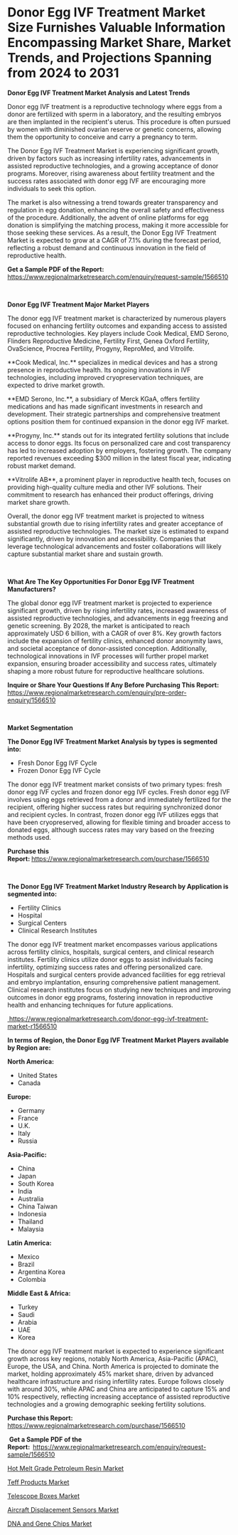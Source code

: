 <p><h1>Donor Egg IVF Treatment Market Size Furnishes Valuable Information Encompassing Market Share, Market Trends, and Projections Spanning from 2024 to 2031</h1></p><p><strong>Donor Egg IVF Treatment Market Analysis and Latest Trends</strong></p>
<p><p>Donor egg IVF treatment is a reproductive technology where eggs from a donor are fertilized with sperm in a laboratory, and the resulting embryos are then implanted in the recipient's uterus. This procedure is often pursued by women with diminished ovarian reserve or genetic concerns, allowing them the opportunity to conceive and carry a pregnancy to term.</p><p>The Donor Egg IVF Treatment Market is experiencing significant growth, driven by factors such as increasing infertility rates, advancements in assisted reproductive technologies, and a growing acceptance of donor programs. Moreover, rising awareness about fertility treatment and the success rates associated with donor egg IVF are encouraging more individuals to seek this option. </p><p>The market is also witnessing a trend towards greater transparency and regulation in egg donation, enhancing the overall safety and effectiveness of the procedure. Additionally, the advent of online platforms for egg donation is simplifying the matching process, making it more accessible for those seeking these services. As a result, the Donor Egg IVF Treatment Market is expected to grow at a CAGR of 7.1% during the forecast period, reflecting a robust demand and continuous innovation in the field of reproductive health.</p></p>
<p><strong>Get a Sample PDF of the Report:&nbsp;</strong> <a href="https://www.regionalmarketresearch.com/enquiry/request-sample/1566510">https://www.regionalmarketresearch.com/enquiry/request-sample/1566510</a></p>
<p>&nbsp;</p>
<p><strong>Donor Egg IVF Treatment Major Market Players</strong></p>
<p><p>The donor egg IVF treatment market is characterized by numerous players focused on enhancing fertility outcomes and expanding access to assisted reproductive technologies. Key players include Cook Medical, EMD Serono, Flinders Reproductive Medicine, Fertility First, Genea Oxford Fertility, OvaScience, Procrea Fertility, Progyny, ReproMed, and Vitrolife.</p><p>**Cook Medical, Inc.** specializes in medical devices and has a strong presence in reproductive health. Its ongoing innovations in IVF technologies, including improved cryopreservation techniques, are expected to drive market growth. </p><p>**EMD Serono, Inc.**, a subsidiary of Merck KGaA, offers fertility medications and has made significant investments in research and development. Their strategic partnerships and comprehensive treatment options position them for continued expansion in the donor egg IVF market.</p><p>**Progyny, Inc.** stands out for its integrated fertility solutions that include access to donor eggs. Its focus on personalized care and cost transparency has led to increased adoption by employers, fostering growth. The company reported revenues exceeding $300 million in the latest fiscal year, indicating robust market demand.</p><p>**Vitrolife AB**, a prominent player in reproductive health tech, focuses on providing high-quality culture media and other IVF solutions. Their commitment to research has enhanced their product offerings, driving market share growth.</p><p>Overall, the donor egg IVF treatment market is projected to witness substantial growth due to rising infertility rates and greater acceptance of assisted reproductive technologies. The market size is estimated to expand significantly, driven by innovation and accessibility. Companies that leverage technological advancements and foster collaborations will likely capture substantial market share and sustain growth.</p></p>
<p>&nbsp;</p>
<p><strong>What Are The Key Opportunities For Donor Egg IVF Treatment Manufacturers?</strong></p>
<p><p>The global donor egg IVF treatment market is projected to experience significant growth, driven by rising infertility rates, increased awareness of assisted reproductive technologies, and advancements in egg freezing and genetic screening. By 2028, the market is anticipated to reach approximately USD 6 billion, with a CAGR of over 8%. Key growth factors include the expansion of fertility clinics, enhanced donor anonymity laws, and societal acceptance of donor-assisted conception. Additionally, technological innovations in IVF processes will further propel market expansion, ensuring broader accessibility and success rates, ultimately shaping a more robust future for reproductive healthcare solutions.</p></p>
<p><strong>Inquire or Share Your Questions If Any Before Purchasing This Report:</strong> <a href="https://www.regionalmarketresearch.com/enquiry/pre-order-enquiry/1566510">https://www.regionalmarketresearch.com/enquiry/pre-order-enquiry/1566510</a></p>
<p>&nbsp;</p>
<p><strong>Market Segmentation</strong></p>
<p><strong>The Donor Egg IVF Treatment Market Analysis by types is segmented into:</strong></p>
<p><ul><li>Fresh Donor Egg IVF Cycle</li><li>Frozen Donor Egg IVF Cycle</li></ul></p>
<p><p>The donor egg IVF treatment market consists of two primary types: fresh donor egg IVF cycles and frozen donor egg IVF cycles. Fresh donor egg IVF involves using eggs retrieved from a donor and immediately fertilized for the recipient, offering higher success rates but requiring synchronized donor and recipient cycles. In contrast, frozen donor egg IVF utilizes eggs that have been cryopreserved, allowing for flexible timing and broader access to donated eggs, although success rates may vary based on the freezing methods used.</p></p>
<p><strong>Purchase this Report:&nbsp;</strong><a href="https://www.regionalmarketresearch.com/purchase/1566510">https://www.regionalmarketresearch.com/purchase/1566510</a></p>
<p>&nbsp;</p>
<p><strong>The Donor Egg IVF Treatment Market Industry Research by Application is segmented into:</strong></p>
<p><ul><li>Fertility Clinics</li><li>Hospital</li><li>Surgical Centers</li><li>Clinical Research Institutes</li></ul></p>
<p><p>The donor egg IVF treatment market encompasses various applications across fertility clinics, hospitals, surgical centers, and clinical research institutes. Fertility clinics utilize donor eggs to assist individuals facing infertility, optimizing success rates and offering personalized care. Hospitals and surgical centers provide advanced facilities for egg retrieval and embryo implantation, ensuring comprehensive patient management. Clinical research institutes focus on studying new techniques and improving outcomes in donor egg programs, fostering innovation in reproductive health and enhancing techniques for future applications.</p></p>
<p><a href="https://www.regionalmarketresearch.com/donor-egg-ivf-treatment-market-r1566510">&nbsp;https://www.regionalmarketresearch.com/donor-egg-ivf-treatment-market-r1566510</a></p>
<p><strong>In terms of Region, the Donor Egg IVF Treatment Market Players available by Region are:</strong></p>
<p>
    <p> <strong> North America: </strong>
        <ul>
            <li>United States</li>
            <li>Canada</li>
        </ul>
        </p> 
    <p> <strong> Europe: </strong>
        <ul>
            <li>Germany</li>
            <li>France</li>
            <li>U.K.</li>
            <li>Italy</li>
            <li>Russia</li>
        </ul>
        </p> 
    <p> <strong> Asia-Pacific: </strong>
        <ul>
            <li>China</li>
            <li>Japan</li>
            <li>South Korea</li>
            <li>India</li>
            <li>Australia</li>
            <li>China Taiwan</li>
            <li>Indonesia</li>
            <li>Thailand</li>
            <li>Malaysia</li>
        </ul>
        </p> 
    <p> <strong> Latin America: </strong>
        <ul>
            <li>Mexico</li>
            <li>Brazil</li>
            <li>Argentina Korea</li>
            <li>Colombia</li>
        </ul>
        </p> 
    <p> <strong> Middle East & Africa: </strong>
        <ul>
            <li>Turkey</li>
            <li>Saudi</li>
            <li>Arabia</li>
            <li>UAE</li>
            <li>Korea</li>
        </ul>
    </p>
    </p>
<p><p>The donor egg IVF treatment market is expected to experience significant growth across key regions, notably North America, Asia-Pacific (APAC), Europe, the USA, and China. North America is projected to dominate the market, holding approximately 45% market share, driven by advanced healthcare infrastructure and rising infertility rates. Europe follows closely with around 30%, while APAC and China are anticipated to capture 15% and 10% respectively, reflecting increasing acceptance of assisted reproductive technologies and a growing demographic seeking fertility solutions.</p></p>
<p><strong>Purchase this Report: </strong><a href="https://www.regionalmarketresearch.com/purchase/1566510">https://www.regionalmarketresearch.com/purchase/1566510</a></p>
<p>&nbsp;<strong>Get a Sample PDF of the Report:&nbsp;&nbsp;</strong><a href="https://www.regionalmarketresearch.com/enquiry/request-sample/1566510">https://www.regionalmarketresearch.com/enquiry/request-sample/1566510</a></p>
<p><strong></strong></p>
<p><p><a href="https://issuu.com/reportprime-2/docs/hot-melt-grade-petroleum-resin-mark_36281652131e93">Hot Melt Grade Petroleum Resin Market</a></p><p><a href="https://www.linkedin.com/pulse/strategic-market-insights-navigating-global-teff-products-landscape-fzjdc?trackingId=8d6NGJt1QJK7ik7ik2gy3w%3D%3D">Teff Products Market</a></p><p><a href="https://www.linkedin.com/pulse/emerging-trends-telescope-boxes-market-global-outlook-future-prospects-gdjbc?trackingId=6jEPW59%2FQiK2sGcGeXjJxQ%3D%3D">Telescope Boxes Market</a></p><p><a href="https://medium.com/@juliobeyter8767567/aircraft-displacement-sensors-market-size-share-competitive-landscape-and-trend-analysis-report-07cdad53b493">Aircraft Displacement Sensors Market</a></p><p><a href="https://github.com/SanjidaMahmud54/Market-Research-Report-List-1/blob/main/dna-and-gene-chips-market.md">DNA and Gene Chips Market</a></p></p>
